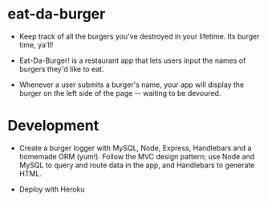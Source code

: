 # eat-da-burger
* Keep track of all the burgers you've destroyed in your lifetime. Its burger time, ya'll!

* Eat-Da-Burger! is a restaurant app that lets users input the names of burgers they'd like to eat.

* Whenever a user submits a burger's name, your app will display the burger on the left side of the page -- waiting to be devoured.

# Development

* Create a burger logger with MySQL, Node, Express, Handlebars and a homemade ORM (yum!). Follow the MVC design pattern; use Node and MySQL to query and route data in the app, and Handlebars to generate HTML.

* Deploy with Heroku

